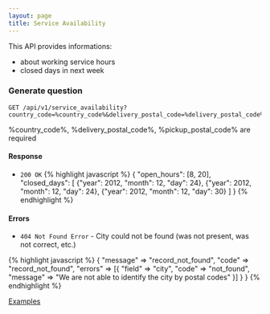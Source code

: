 ```yaml
---
layout: page
title: Service Availability
---
```


This API provides informations:
- about working service hours
- closed days in next week

### Generate question

```
GET /api/v1/service_availability?country_code=%country_code%&delivery_postal_code=%delivery_postal_code%&pickup_postal_code=%pickup_postal_code
```
%country_code%, %delivery_postal_code%, %pickup_postal_code% are required

#### Response

* `200 OK` 
{% highlight javascript %}
{
  "open_hours": [8, 20],
  "closed_days": [
    {"year": 2012, "month": 12, "day": 24},
    {"year": 2012, "month": 12, "day": 24},
    {"year": 2012, "month": 12, "day": 30}
  ]
}
{% endhighlight %}

#### Errors

* `404 Not Found Error` - City could not be found (was not present, was not correct, etc.)

{% highlight javascript %}
{
  "message" => "record_not_found",
      "code" => "record_not_found",
      "errors" => [{
        "field" => "city",
        "code" => "not_found",
        "message" => "We are not able to identify the city by postal codes"
      }]
  }
}
{% endhighlight %}

[Examples](/sandbox.html#service_availability)
